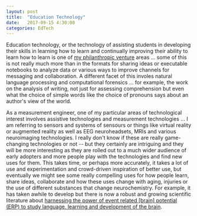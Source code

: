 ```yaml
---
layout: post
title:  "Education Technology"
date:   2017-09-15 4:30:00
categories: EdTech
---
```


Education technology, or the technology of assisting students in developing their skills in learning how to learn and continually improving their ability to learn how to learn is one of [my philanthropic venture](http://markbruns.github.io/philanthropy/mvp/opensource/2017/07/15/Venture-Philanthropy.html)  areas ... some of this is not really much more than in the formats for sharing ideas or executable notebooks to analyze data or various ways to improve channels for messaging and collaboration. A different facet of this involes natural language processing and computational forensics ... for example, the work on the analysis of writing, not just for assessing comprehension but even what the choice of simple words like the choice of pronouns says about an author's view of the world. 

As a measurement engineer, one of my particular areas of technological interest involves assistive technologies and measurement technologies ... I am referring to sensors and systems of sensours or things like virtual reality or augmented reality as well as EEG neuroheadsets, MRIs and various neuroimaging technologies. I really don't know if these are really game-changing technologies or not -- but they certainly are intriguing and they will be more interesting as they are rolled out to a much wider audience of early adopters and more people play with the technologies and find new uses for them. This takes time, or perhaps more accurately, it takes a lot of use and experimentation and crowd-driven inspiration of better use, but eventually we might see some really compelling uses for how people learn, share ideas, collaborate and how these uses change with aging, injuries or the use of different substances that change neurochemistry. For example, it has taken awhile to develop but there is now a robust and growing scientific literature about [harnessing the power of event related [brain] potential (ERP) to study language, learning and development of the brain](https://www.ncbi.nlm.nih.gov/pmc/articles/PMC4052444/).
